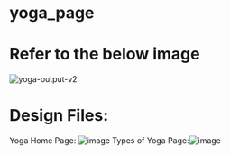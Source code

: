 # yoga_page
# Refer to the below image
![yoga-output-v2](https://github.com/user-attachments/assets/ac707679-011e-4c4d-8ae8-288c5aa4f83e)
# Design Files:
Yoga Home Page:
![image](https://github.com/user-attachments/assets/26d75568-4522-49e1-b748-91aa5770b1e9) Types of Yoga Page:![image](https://github.com/user-attachments/assets/714959c4-0f14-444b-89ec-2c68ec92f219)
